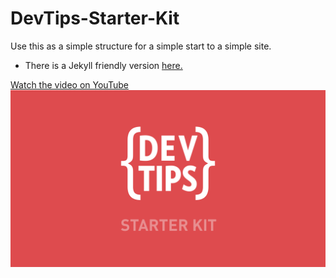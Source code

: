 DevTips-Starter-Kit
===================

Use this as a simple structure for a simple start to a simple site.

- There is a Jekyll friendly version <a href="https://github.com/DevTips/DevTips-Starter-Kit/tree/Jekyll-Starter-Kit">here.</a>

<a href="http://www.youtube.com/watch?feature=player_embedded&v=GTBaQ2DcGUk
" target="_blank">
Watch the video on YouTube
<img src="thumbnail.png" 
alt="Watch the video on youtube" />

</a>
